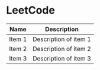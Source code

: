 # LeetCode

| Name     | Description                   |
| -------- | ----------------------------- |
| Item 1   | Description of item 1         |
| Item 2   | Description of item 2         |
| Item 3   | Description of item 3         |
